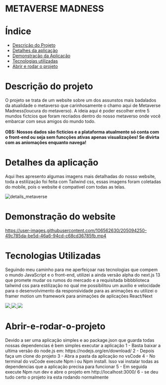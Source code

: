 # METAVERSE MADNESS

# Índice 

* [Descrição do Projeto](#descrição-do-projeto)
* [Detalhes da aplicação](#detalhes-da-aplicação )
* [Demonstração da Aplicação](#demonstração-do-website)
* [Tecnologias utilizadas](#tecnologias-utilizadas)
* [Abrir e rodar o projeto](#abrir-e-rodar-o-projeto)

# Descrição do projeto
<p> O projeto se trata de um website sobre um dos assunstos mais badalados da atualidade o metaverso que carinhosamente o chamo aqui de Metaverse Madness(loucura do metaverso). A ideia aqui é poder escolher entre 5 mundos fictcios que foram recriados dentro  do nosso metaverso onde você embarcar com seus amigos do mundo todo.
<br/> <br/>
 <strong>  OBS: Nossos dados são ficticios e a plataforma atualmente só conta com o front-end ou seja sem funcções ativas apenas visualizações! Se divirta com as aniomações enquanto navega!</strong>
</p>

# Detalhes da aplicação 
<p> Aqui lhes apresento algumas imagens mais detalhadas do nosso website, toda a estilização foi feita com  Tailwind css, essas imagens foram coletadas do mobile, pois o website é compativel com todas as telas.</p>

![details_metaverse](https://user-images.githubusercontent.com/106562630/205097177-147f8326-b997-49e9-be82-2be9994a1f33.jpg)

# Demonstração do website
https://user-images.githubusercontent.com/106562630/205094250-49c785da-be5d-46a6-94cd-c68cd36785fb.mp4

# Tecnologias Utilizadas
<p>Seguindo meu caminho para me aperfeiçoar nas tecnologias que compem o mundo JavaScript e o front-end, utilizei a ainda versão alpha do next.js 13 que promete mudar os rumos do mercado e a requisitada bibbblioteca tailwind css para estilização no qual me possibilitou um auxilio e velocidade para o desenvolvimento da responsividade para as animações eu utilizei o framer motion um framework para animações de aplicações React/Next</p>

<a href="[https://www.w3schools.com/css/](https://nextjs.org/)" target="_blank"> <img src="https://img.icons8.com/color/48/000000/nextjs.png"/> </a>
<a href="https://developer.mozilla.org/en-US/docs/Web/JavaScript" target="_blank"> <img src="https://img.icons8.com/color/48/000000/javascript.png"/> </a> 
<a href="https://tailwindcss.com/docs/installation/" target="_blank"> <img src="https://img.icons8.com/fluency/48/null/tailwind_css.png"/></a>   

# Abrir-e-rodar-o-projeto
<p>
  Devido a ser uma aplicação simples e ao package.json que guarda todas nossas dependencias é bem simples executar a aplicação
  1 - Basta baixar a ultima versão do node.js em: https://nodejs.org/en/download/
  2 - Depois faça um clone do projeto
  3 - Abra a pasta da aplicação no vsCode
  4 - No terminal do vsCode execute Npm i ou Npm install. Isso vai instalar todas as dependencias que a aplicação precisa para funcionar
  5 - Em seguida execute Npm run dev e abre o projeto em http://localhost:3000/
  6 - se deu tudo certo o projeto ira esta rodando normalmente
</p>
